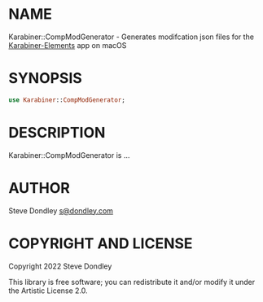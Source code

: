 NAME
====

Karabiner::CompModGenerator - Generates modifcation json files for the [Karabiner-Elements](https://karabiner-elements.pqrs.org) app on macOS

SYNOPSIS
========

```raku
use Karabiner::CompModGenerator;
```

DESCRIPTION
===========

Karabiner::CompModGenerator is ...

AUTHOR
======

Steve Dondley <s@dondley.com>

COPYRIGHT AND LICENSE
=====================

Copyright 2022 Steve Dondley

This library is free software; you can redistribute it and/or modify it under the Artistic License 2.0.

